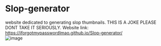 # Slop-generator
website dedicated to generating slop thumbnails. THIS IS A JOKE PLEASE DONT TAKE IT SERIOUSLY. Website link: <https://iforgotmypasswordlmao.github.io/Slop-generator/>
<br />
![image](https://github.com/user-attachments/assets/906c6ef6-657a-4df9-9c87-e4880a3a65f6)
